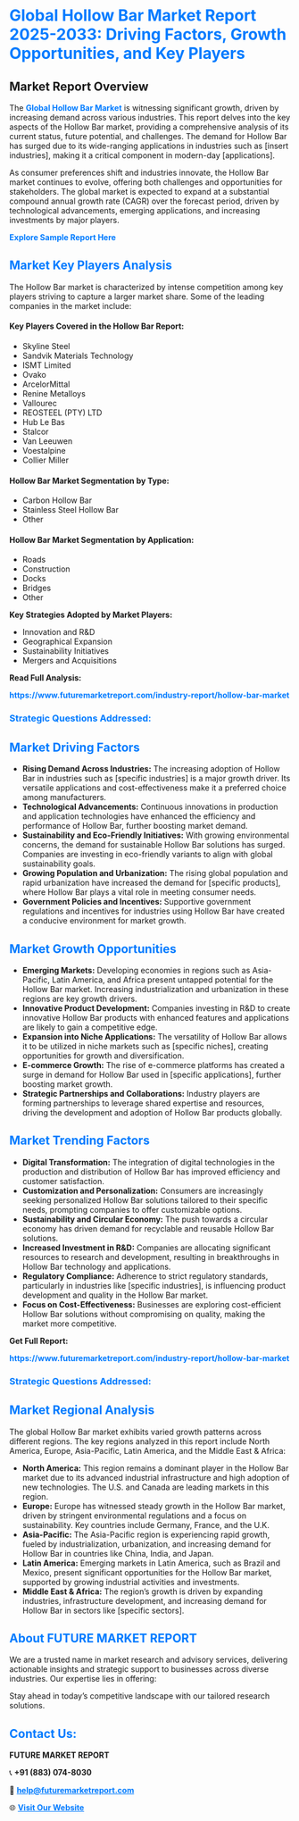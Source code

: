 <h1 style="color: #007BFF;">Global Hollow Bar Market Report 2025-2033: Driving Factors, Growth Opportunities, and Key Players</h1>

<section id="overview">
<h2>Market Report Overview</h2>
<p>The <a href="https://www.futuremarketreport.com/industry-report/hollow-bar-market" style="color: #007BFF; text-decoration: none;"><strong>Global Hollow Bar Market</strong></a> is witnessing significant growth, driven by increasing demand across various industries. This report delves into the key aspects of the Hollow Bar market, providing a comprehensive analysis of its current status, future potential, and challenges. The demand for Hollow Bar has surged due to its wide-ranging applications in industries such as [insert industries], making it a critical component in modern-day [applications].</p>
<p>As consumer preferences shift and industries innovate, the Hollow Bar market continues to evolve, offering both challenges and opportunities for stakeholders. The global market is expected to expand at a substantial compound annual growth rate (CAGR) over the forecast period, driven by technological advancements, emerging applications, and increasing investments by major players.</p>
</section>

<section id="overview">
<p><a href="https://www.futuremarketreport.com/request-sample/reportId=46274" style="color: #007BFF; text-decoration: none;"><strong>Explore Sample Report Here</strong></a></p>
</section>

<section id="key-players">
<h2 style="color: #007BFF;">Market Key Players Analysis</h2>
<p>The Hollow Bar market is characterized by intense competition among key players striving to capture a larger market share. Some of the leading companies in the market include:</p>
<h4>Key Players Covered in the Hollow Bar Report:</h4>
<ul><li>Skyline Steel</li><li>Sandvik Materials Technology</li><li>ISMT Limited</li><li>Ovako</li><li>ArcelorMittal</li><li>Renine Metalloys</li><li>Vallourec</li><li>REOSTEEL (PTY) LTD</li><li>Hub Le Bas</li><li>Stalcor</li><li>Van Leeuwen</li><li>Voestalpine</li><li>Collier Miller</li></ul>
<h4>Hollow Bar Market Segmentation by Type:</h4>
<ul><li>Carbon Hollow Bar</li><li>Stainless Steel Hollow Bar</li><li>Other</li></ul>

<h4>Hollow Bar Market Segmentation by Application:</h4>
<ul><li>Roads</li><li>Construction</li><li>Docks</li><li>Bridges</li><li>Other</li></ul>
<p><strong>Key Strategies Adopted by Market Players:</strong></p>
<ul>
<li>Innovation and R&D</li>
<li>Geographical Expansion</li>
<li>Sustainability Initiatives</li>
<li>Mergers and Acquisitions</li>
</ul>
</section>

<section>
<p><strong>Read Full Analysis: </strong></p><a href="https://www.futuremarketreport.com/industry-report/hollow-bar-market" style="color: #007BFF; text-decoration: none;"><strong>https://www.futuremarketreport.com/industry-report/hollow-bar-market</strong></a>
<h3 style="color: #007BFF;">Strategic Questions Addressed:</h3>
</section>

<section id="driving-factors">
<h2 style="color: #007BFF;">Market Driving Factors</h2>
<ul>
<li><strong>Rising Demand Across Industries:</strong> The increasing adoption of Hollow Bar in industries such as [specific industries] is a major growth driver. Its versatile applications and cost-effectiveness make it a preferred choice among manufacturers.</li>
<li><strong>Technological Advancements:</strong> Continuous innovations in production and application technologies have enhanced the efficiency and performance of Hollow Bar, further boosting market demand.</li>
<li><strong>Sustainability and Eco-Friendly Initiatives:</strong> With growing environmental concerns, the demand for sustainable Hollow Bar solutions has surged. Companies are investing in eco-friendly variants to align with global sustainability goals.</li>
<li><strong>Growing Population and Urbanization:</strong> The rising global population and rapid urbanization have increased the demand for [specific products], where Hollow Bar plays a vital role in meeting consumer needs.</li>
<li><strong>Government Policies and Incentives:</strong> Supportive government regulations and incentives for industries using Hollow Bar have created a conducive environment for market growth.</li>
</ul>
</section>

<section id="growth-opportunities">
<h2 style="color: #007BFF;">Market Growth Opportunities</h2>
<ul>
<li><strong>Emerging Markets:</strong> Developing economies in regions such as Asia-Pacific, Latin America, and Africa present untapped potential for the Hollow Bar market. Increasing industrialization and urbanization in these regions are key growth drivers.</li>
<li><strong>Innovative Product Development:</strong> Companies investing in R&D to create innovative Hollow Bar products with enhanced features and applications are likely to gain a competitive edge.</li>
<li><strong>Expansion into Niche Applications:</strong> The versatility of Hollow Bar allows it to be utilized in niche markets such as [specific niches], creating opportunities for growth and diversification.</li>
<li><strong>E-commerce Growth:</strong> The rise of e-commerce platforms has created a surge in demand for Hollow Bar used in [specific applications], further boosting market growth.</li>
<li><strong>Strategic Partnerships and Collaborations:</strong> Industry players are forming partnerships to leverage shared expertise and resources, driving the development and adoption of Hollow Bar products globally.</li>
</ul>
</section>

<section id="trending-factors">
<h2 style="color: #007BFF;">Market Trending Factors</h2>
<ul>
<li><strong>Digital Transformation:</strong> The integration of digital technologies in the production and distribution of Hollow Bar has improved efficiency and customer satisfaction.</li>
<li><strong>Customization and Personalization:</strong> Consumers are increasingly seeking personalized Hollow Bar solutions tailored to their specific needs, prompting companies to offer customizable options.</li>
<li><strong>Sustainability and Circular Economy:</strong> The push towards a circular economy has driven demand for recyclable and reusable Hollow Bar solutions.</li>
<li><strong>Increased Investment in R&D:</strong> Companies are allocating significant resources to research and development, resulting in breakthroughs in Hollow Bar technology and applications.</li>
<li><strong>Regulatory Compliance:</strong> Adherence to strict regulatory standards, particularly in industries like [specific industries], is influencing product development and quality in the Hollow Bar market.</li>
<li><strong>Focus on Cost-Effectiveness:</strong> Businesses are exploring cost-efficient Hollow Bar solutions without compromising on quality, making the market more competitive.</li>
</ul>
</section>

<section>
<p><strong>Get Full Report: </strong></p><a href="https://www.futuremarketreport.com/industry-report/hollow-bar-market" style="color: #007BFF; text-decoration: none;"><strong>https://www.futuremarketreport.com/industry-report/hollow-bar-market</strong></a>
<h3 style="color: #007BFF;">Strategic Questions Addressed:</h3>
</section>


<section id="regional-analysis">
<h2 style="color: #007BFF;">Market Regional Analysis</h2>
<p>The global Hollow Bar market exhibits varied growth patterns across different regions. The key regions analyzed in this report include North America, Europe, Asia-Pacific, Latin America, and the Middle East & Africa:</p>
<ul>
<li><strong>North America:</strong> This region remains a dominant player in the Hollow Bar market due to its advanced industrial infrastructure and high adoption of new technologies. The U.S. and Canada are leading markets in this region.</li>
<li><strong>Europe:</strong> Europe has witnessed steady growth in the Hollow Bar market, driven by stringent environmental regulations and a focus on sustainability. Key countries include Germany, France, and the U.K.</li>
<li><strong>Asia-Pacific:</strong> The Asia-Pacific region is experiencing rapid growth, fueled by industrialization, urbanization, and increasing demand for Hollow Bar in countries like China, India, and Japan.</li>
<li><strong>Latin America:</strong> Emerging markets in Latin America, such as Brazil and Mexico, present significant opportunities for the Hollow Bar market, supported by growing industrial activities and investments.</li>
<li><strong>Middle East & Africa:</strong> The region’s growth is driven by expanding industries, infrastructure development, and increasing demand for Hollow Bar in sectors like [specific sectors].</li>
</ul>
</section>

<footer>
<h2 style="color: #007BFF;">About FUTURE MARKET REPORT</h2>
<p>We are a trusted name in market research and advisory services, delivering actionable insights and strategic support to businesses across diverse industries. Our expertise lies in offering:</p>

<p>Stay ahead in today’s competitive landscape with our tailored research solutions.</p>

<h2 style="color: #007BFF;">Contact Us:</h2>
<p><strong>FUTURE MARKET REPORT</strong></p>
<p>📞 <strong>+91 (883) 074-8030</strong></p>
<p>📧 <strong><a href="mailto:help@futuremarketreport.com" style="color: #007BFF;">help@futuremarketreport.com</a></strong></p>
<p>🌐 <strong><a href="https://www.futuremarketreport.com/" style="color: #007BFF;">Visit Our Website</a></strong></p>
</footer>